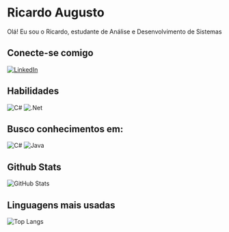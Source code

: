# Ricardo Augusto
Olá! Eu sou o Ricardo, estudante de Análise e Desenvolvimento de Sistemas

## Conecte-se comigo
[![LinkedIn](https://img.shields.io/badge/LinkedIn-000?style=for-the-badge&logo=linkedin&logoColor=0E76A8)](https://www.linkedin.com/in/ricardo-augusto-456810166/)

## Habilidades
![C#](https://img.shields.io/badge/c%23-%23239120.svg?style=for-the-badge&logo=c-sharp&logoColor=white)
![.Net](https://img.shields.io/badge/.NET-5C2D91?style=for-the-badge&logo=.net&logoColor=white)


## Busco conhecimentos em:
![C#](https://img.shields.io/badge/c%23-%23239120.svg?style=for-the-badge&logo=c-sharp&logoColor=white)
![Java](https://img.shields.io/badge/java-%23ED8B00.svg?style=for-the-badge&logo=openjdk&logoColor=white)


## Github Stats
![GitHub Stats](https://github-readme-stats.vercel.app/api?username=ricardoaugusto1210&theme=transparent&bg_color=000&border_color=30A3DC&show_icons=true&icon_color=30A3DC&title_color=E94D5F&text_color=FFF&hide_)

## Linguagens mais usadas  
![Top Langs](https://github-readme-stats-git-masterrstaa-rickstaa.vercel.app/api/top-langs/?username=ricardoaugusto1210&layout=compact&bg_color=000&border_color=30A3DC&title_color=E94D5F&text_color=FFF)
